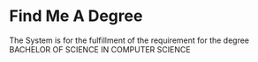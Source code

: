 # Find Me A Degree
The System is for the fulfillment of the requirement for the degree BACHELOR OF SCIENCE IN COMPUTER SCIENCE
